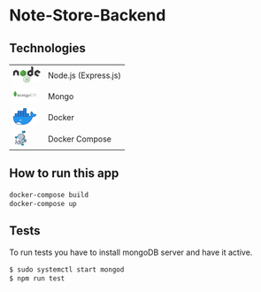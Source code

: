 # Note-Store-Backend

## Technologies

<table>
<tr>
<td> <img src="./public/readme/nodejs.svg" height="30"></td>
<td>Node.js (Express.js)</td>
</tr>
<tr>
<td> <img src="./public/readme/mongo.png" height="30"></td>
<td>Mongo</td>
</tr>
<tr>
<td> <img src="./public/readme/docker.png" height="30"></td>
<td>Docker</td>
</tr>
<tr>
<td> <img src="./public/readme/docker-compose.png" height="30"></td>
<td>Docker Compose</td>
</tr>
</table>

## How to run this app

```
docker-compose build
docker-compose up
```

## Tests

To run tests you have to install mongoDB server and have it active.

```
$ sudo systemctl start mongod
$ npm run test
```
